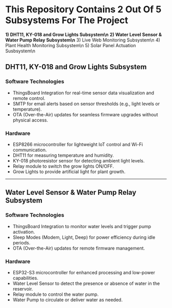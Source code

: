 # This Repository Contains 2 Out Of 5 Subsystems For The Project
**1) DHT11, KY-018 and Grow Lights Subsystem\n**
**2) Water Level Sensor & Water Pump Relay Subsystem\n**
3) Live Web Monitoring Subsystem\n
4) Plant Health Monitoring Subsystem\n
5) Solar Panel Actuation Susbsystem\n

## DHT11, KY-018 and Grow Lights Subsystem

### Software Technologies
- ThingsBoard Integration for real-time sensor data visualization and remote control.
- SMTP for email alerts based on sensor thresholds (e.g., light levels or temperature).
- OTA (Over-the-Air) updates for seamless firmware upgrades without physical access.

### Hardware
- ESP8266 microcontroller for lightweight IoT control and Wi-Fi communication.
- DHT11 for measuring temperature and humidity.
- KY-018 photoresistor sensor for detecting ambient light levels.
- Relay module to switch the grow lights ON/OFF.
- Grow Lights to provide artificial light for plant growth.

---

## Water Level Sensor & Water Pump Relay Subsystem

### Software Technologies
- ThingsBoard Integration to monitor water levels and trigger pump activation.
- Sleep Modes (Modem, Light, Deep) for power efficiency during idle periods.
- OTA (Over-the-Air) updates for remote firmware management.

### Hardware
- ESP32-S3 microcontroller for enhanced processing and low-power capabilities.
- Water Level Sensor to detect the presence or absence of water in the reservoir.
- Relay module to control the water pump.
- Water Pump to circulate or deliver water as needed.
